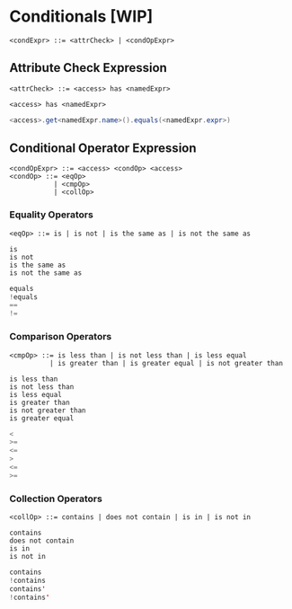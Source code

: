 # Conditionals \[WIP\]

```markup
<condExpr> ::= <attrCheck> | <condOpExpr>
```

## Attribute Check Expression

```markup
<attrCheck> ::= <access> has <namedExpr>
```

```markup
<access> has <namedExpr>
```

```java
<access>.get<namedExpr.name>().equals(<namedExpr.expr>)
```

## Conditional Operator Expression

```markup
<condOpExpr> ::= <access> <condOp> <access>
<condOp> ::= <eqOp>
           | <cmpOp>
           | <collOp> 
```

### Equality Operators

```markup
<eqOp> ::= is | is not | is the same as | is not the same as
```

```markup
is
is not
is the same as
is not the same as
```

```java
equals
!equals
==
!=
```

### Comparison Operators

```markup
<cmpOp> ::= is less than | is not less than | is less equal
          | is greater than | is greater equal | is not greater than
```

```markup
is less than
is not less than
is less equal
is greater than
is not greater than
is greater equal
```

```java
<
>=
<=
>
<=
>=
```

### Collection Operators

```markup
<collOp> ::= contains | does not contain | is in | is not in
```

```markup
contains
does not contain
is in
is not in
```

```java
contains
!contains
contains'
!contains'
```
